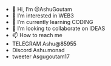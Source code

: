 - 👋 Hi, I’m @AshuGoutam
- 👀 I’m interested in WEB3
- 🌱 I’m currently learning CODING
- 💞️ I’m looking to collaborate on IDEAS
- 📫 How to reach me
-  TELEGRAM Ashu@85955
-  Discord Ashu.monad
-  tweeter Asgugoutam17

<!---
AshuGoutam/AshuGoutam is a ✨ special ✨ repository because its `README.md` (this file) appears on your GitHub profile.
You can click the Preview link to take a look at your changes.
--->
